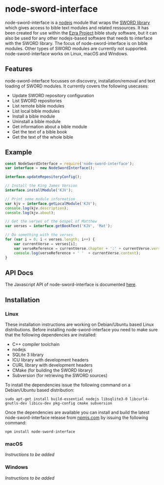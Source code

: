 # node-sword-interface
node-sword-interface is a [nodejs](https://nodejs.org) module that wraps the [SWORD library](http://www.crosswire.org/sword/) which gives access to bible text modules and related ressources. It has been created for use within the [Ezra Project](https://github.com/tobias-klein/ezra-project) bible study software, but it can also be used for any other nodejs-based software that needs to interface with the SWORD library. The focus of node-sword-interface is on bible modules. Other types of SWORD modules are currently not supported. node-sword-interface works on Linux, macOS and Windows.

## Features

node-sword-interface focusses on discovery, installation/removal and text loading of SWORD modules. It currently covers the following usecases:

- Update SWORD repository configuration
- List SWORD repositories
- List remote bible modules
- List local bible modules
- Install a bible module
- Uninstall a bible module
- Get information about a bible module
- Get the text of a bible book
- Get the text of the whole bible

## Example

```javascript
const NodeSwordInterface = require('node-sword-interface');
var interface = new NodeSwordInterface();

interface.updateRepositoryConfig();

// Install the King James Version
interface.installModule('KJV');

// Print some module information
var kjv = interface.getLocalModule('KJV');
console.log(kjv.description);
console.log(kjv.about);

// Get the verses of the Gospel of Matthew
var verses = interface.getBookText('KJV', 'Mat');

// Do something with the verses
for (var i = 0; i < verses.length; i++) {
    var currentVerse = verses[i];
    var verseReference = currentVerse.chapter + ':' + currentVerse.verseNr;
    console.log(verseReference + ' '  + currentVerse.content);
}
```

## API Docs

The Javascript API of node-sword-interface is documented [here](API.md).

## Installation

### Linux

These installation instructions are working on Debian/Ubuntu based Linux distributions.
Before installing node-sword-interface you need to make sure that the following dependencies are installed:

- C++ compiler toolchain
- nodejs
- SQLite 3 library
- ICU library with development headers
- CURL library with development headers
- CMake (for building the SWORD library)
- Subversion (for retrieving the SWORD sources)

To install the dependencies issue the following command on a Debian/Ubuntu based distribution:
    
    sudo apt-get install build-essential nodejs libsqlite3-0 libcurl4-gnutls-dev libicu-dev pkg-config cmake subversion

Once the dependencies are available you can install and build the latest node-sword-interface release from [npmjs.com](https://www.npmjs.com/package/node-sword-interface) by issuing the following command:

    npm install node-sword-interface


### macOS

_Instructions to be added_

### Windows

_Instructions to be added_
